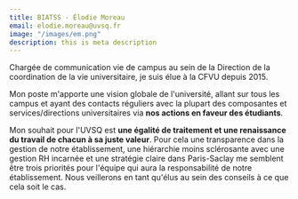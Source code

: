 ```yaml
---
title: BIATSS - Élodie Moreau
email: elodie.moreau@uvsq.fr
image: "/images/em.png"
description: this is meta description
---
```


<div align="left">Chargée de communication vie de campus au sein de la Direction de la coordination de la vie universitaire, je suis élue à la CFVU depuis 2015.

Mon poste m'apporte une vision globale de l'université, allant sur tous les campus et ayant des contacts réguliers avec la plupart des composantes et services/directions universitaires via **nos actions en faveur des étudiants**.

Mon souhait pour l'UVSQ est **une égalité de traitement et une renaissance du travail de chacun à sa juste valeur**.  Pour cela une transparence dans la gestion de notre établissement, une hiérarchie moins sclérosante avec une gestion RH incarnée et une stratégie claire dans Paris-Saclay me semblent être trois priorités pour l'équipe qui aura la responsabilité de notre établissement. Nous veillerons en tant qu'élus au sein des conseils à ce que cela soit le cas.</div>
